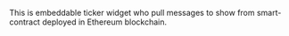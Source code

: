This is embeddable ticker widget who pull messages to show from smart-contract deployed in Ethereum blockchain.
